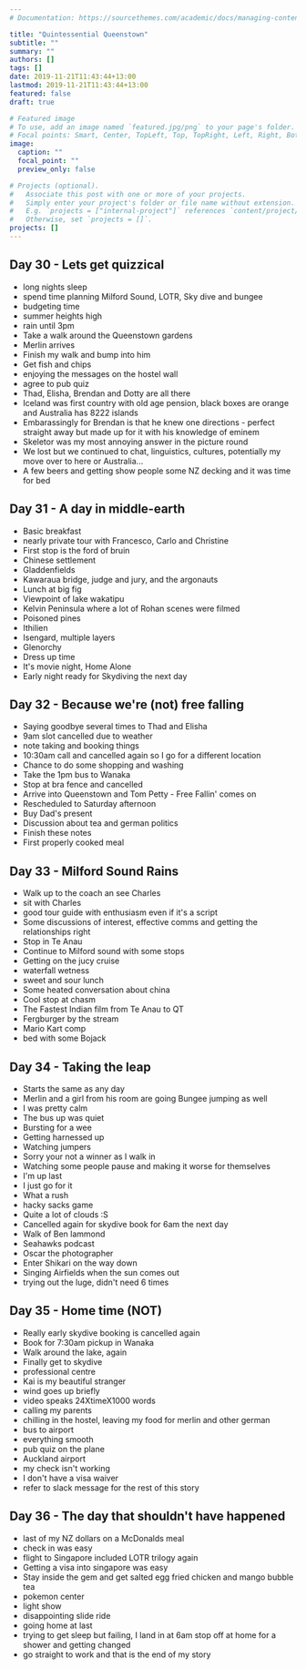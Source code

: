 ```yaml
---
# Documentation: https://sourcethemes.com/academic/docs/managing-content/

title: "Quintessential Queenstown"
subtitle: ""
summary: ""
authors: []
tags: []
date: 2019-11-21T11:43:44+13:00
lastmod: 2019-11-21T11:43:44+13:00
featured: false
draft: true

# Featured image
# To use, add an image named `featured.jpg/png` to your page's folder.
# Focal points: Smart, Center, TopLeft, Top, TopRight, Left, Right, BottomLeft, Bottom, BottomRight.
image:
  caption: ""
  focal_point: ""
  preview_only: false

# Projects (optional).
#   Associate this post with one or more of your projects.
#   Simply enter your project's folder or file name without extension.
#   E.g. `projects = ["internal-project"]` references `content/project/deep-learning/index.md`.
#   Otherwise, set `projects = []`.
projects: []
---
```


## Day 30 - Lets get quizzical

- long nights sleep
- spend time planning Milford Sound, LOTR, Sky dive and bungee
- budgeting time
- summer heights high
- rain until 3pm
- Take a walk around the Queenstown gardens
- Merlin arrives
- Finish my walk and bump into him
- Get fish and chips
- enjoying the messages on the hostel wall
- agree to pub quiz
- Thad, Elisha, Brendan and Dotty are all there
- Iceland was first country with old age pension, black boxes are orange and Australia has 8222 islands
- Embarassingly for Brendan is that he knew one directions - perfect straight away but made up for it with his knowledge of eminem
- Skeletor was my most annoying answer in the picture round
- We lost but we continued to chat, linguistics, cultures, potentially my move over to here or Australia...
- A few beers and getting show people some NZ decking and it was time for bed

## Day 31 - A day in middle-earth

- Basic breakfast
- nearly private tour with Francesco, Carlo and Christine
- First stop is the ford of bruin
- Chinese settlement
- Gladdenfields
- Kawaraua bridge, judge and jury, and the argonauts
- Lunch at big fig
- Viewpoint of lake wakatipu
- Kelvin Peninsula where a lot of Rohan scenes were filmed
- Poisoned pines
- Ithilien
- Isengard, multiple layers
- Glenorchy
- Dress up time
- It's movie night, Home Alone
- Early night ready for Skydiving the next day

## Day 32 - Because we're (not) free falling

- Saying goodbye several times to Thad and Elisha
- 9am slot cancelled due to weather
- note taking and booking things
- 10:30am call and cancelled again so I go for a different location
- Chance to do some shopping and washing
- Take the 1pm bus to Wanaka
- Stop at bra fence and cancelled
- Arrive into Queenstown and Tom Petty - Free Fallin' comes on
- Rescheduled to Saturday afternoon
- Buy Dad's present
- Discussion about tea and german politics
- Finish these notes
- First properly cooked meal

## Day 33 - Milford Sound Rains

- Walk up to the coach an see Charles
- sit with Charles
- good tour guide with enthusiasm even if it's a script
- Some discussions of interest, effective comms and getting the relationships right
- Stop in Te Anau
- Continue to Milford sound with some stops
- Getting on the jucy cruise 
- waterfall wetness
- sweet and sour lunch
- Some heated conversation about china
- Cool stop at chasm
- The Fastest Indian film from Te Anau to QT
- Fergburger by the stream
- Mario Kart comp
- bed with some Bojack

## Day 34 - Taking the leap

- Starts the same as any day
- Merlin and a girl from his room are going Bungee jumping as well
- I was pretty calm
- The bus up was quiet
- Bursting for a wee
- Getting harnessed up
- Watching jumpers
- Sorry your not a winner as I walk in
- Watching some people pause and making it worse for themselves
- I'm up last
- I just go for it
- What a rush
- hacky sacks game
- Quite a lot of clouds :S
- Cancelled again for skydive book for 6am the next day
- Walk of Ben lammond
- Seahawks podcast
- Oscar the photographer
- Enter Shikari on the way down
- Singing Airfields when the sun comes out
- trying out the luge, didn't need 6 times

## Day 35 - Home time (NOT)

- Really early skydive booking is cancelled again
- Book for 7:30am pickup in Wanaka
- Walk around the lake, again
- Finally get to skydive
- professional centre
- Kai is my beautiful stranger
- wind goes up briefly
- video speaks 24XtimeX1000 words
- calling my parents
- chilling in the hostel, leaving my food for merlin and other german
- bus to airport
- everything smooth
- pub quiz on the plane
- Auckland airport
- my check isn't working
- I don't have a visa waiver
- refer to slack message for the rest of this story

## Day 36 - The day that shouldn't have happened

- last of my NZ dollars on a McDonalds meal
- check in was easy
- flight to Singapore included LOTR trilogy again
- Getting a visa into singapore was easy
- Stay inside the gem and get salted egg fried chicken and mango bubble tea
- pokemon center
- light show
- disappointing slide ride
- going home at last
- trying to get sleep but failing, I land in at 6am stop off at home for a shower and getting changed
- go straight to work and that is the end of my story


